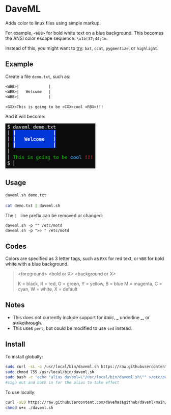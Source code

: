 # DaveML

Adds color to linux files using simple markup.

For example, `<WBB>` for bold white text on a blue background. This becomes
the ANSI color escape sequence: `\x1b[37;44;1m`.

Instead of this, you might want to
[try](https://stackoverflow.com/questions/7851134/syntax-highlighting-colorizing-cat):
`bat`, `ccat`, `pygmentize`, or `highlight`.

## Example

Create a file `demo.txt`, such as:

```text
<WBB>|             |
<WBB>|   Welcome   |
<WBB>|             |

<GXX>This is going to be <CXX>cool <RBX>!!!
```

And it will become:

<img alt="screenshot" src="./sample.png" />

## Usage

```bash
daveml.sh demo.txt

cat demo.txt | daveml.sh
```

The `| ` line prefix can be removed or changed:

```
daveml.sh -p "" /etc/motd
daveml.sh -p ">> " /etc/motd
```

## Codes

Colors are specified as 3 letter tags, such as `RXX` for red text, or `WBB` for bold white with a blue background.

> &lt;foreground&gt; &lt;bold or X&gt; &lt;background or X&gt;
>
> K = black, R = red, G = green, Y = yellow, B = blue
> M = magenta, C = cyan, W = white, X = default

## Notes

- This does not currently include support for _italic_, _ underline _, or ~~strikethrough~~.
- This uses `perl`, but could be modified to use `sed` instead.

## Install

To install globally:
```bash
sudo curl -sL -o /usr/local/bin/daveml.sh https://raw.githubusercontent.com/davehasagithub/daveml/main/daveml.sh
sudo chmod 755 /usr/local/bin/daveml.sh
sudo bash -c 'echo "alias daveml=\"/usr/local/bin/daveml.sh\"" >/etc/profile.d/daveml-alias.sh'
#sign out and back in for the alias to take effect
```

To use locally:
```bash
curl -sLO https://raw.githubusercontent.com/davehasagithub/daveml/main/daveml.sh
chmod u+x ./daveml.sh
```
